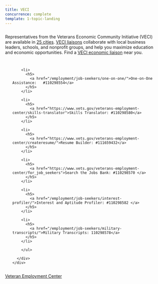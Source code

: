 ```yaml
---
title: VECI
concurrence: complete
template: 1-topic-landing
---
```


<div class="main" role="main" markdown="0">

<div class="section one" markdown="0">
<div class="primary" markdown="0">
<div class="row" markdown="0">
<div class="small-12 columns" markdown="1">

Representatives from the Veterans Economic Community Initiative (VECI) are available in [25 cities](/_dummy-placeholder.html). [VECI liaisons](/_dummy-placeholder.html) collaborate with local business leaders, schools, and nonprofit groups, and help you maximize education and economic opportunities. Find a [VECI economic liaison](http://www.benefits.va.gov/VECI/docs/VECIPOCList.pdf) near you. 

</div>
</div>
</div>



<div class="navigation">
  <div class="row">
    <div class="small-12 columns">
        <ul class="small-block-grid-1 medium-block-grid-3 cards small">

        <li>
          <h5>
            <a href="/employment/job-seekers/one-on-one/">One-on-One Assistance:   #110298554</a>
          </h5>  
        </li>

        <li>
          <h5>
            <a href="https://www.vets.gov/veterans-employment-center/skills-translator">Skills Translator: #110298580</a>
          </h5>
        </li>  

        <li>
          <h5>
            <a href="https://www.vets.gov/veterans-employment-center/createresume/">Resume Builder: #111659432</a>
          </h5>  
        </li>

        <li>
          <h5>
            <a href="https://www.vets.gov/veterans-employment-center/for_job_seekers">Search the Jobs Bank: #110298570 </a>
          </h5>
        </li>  

        <li>
          <h5>
            <a href="/employment/job-seekers/interest-profiler/">Interest and Aptitude Profiler: #110298582 </a>
          </h5>
        </li>

        <li>
          <h5>
            <a href="/employment/job-seekers/military-transcripts/">Military Transcripts: 110298578</a>
          </h5>
        </li>   

        </ul>

      </div>
    </div>  
  </div>

</div>

<div class="action-bar">
  <div class="row">
    <div class="small-12 columns">
      <a class="usa-button-primary" href="https://www.vets.gov/veterans-employment-center/">Veteran Employment Center</a>
    </div>
  </div>
</div>
